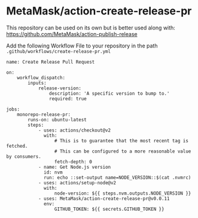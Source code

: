 # MetaMask/action-create-release-pr

This repository can be used on its own but is better used along with: https://github.com/MetaMask/action-publish-release


Add the following Workflow File to your repository in the path `.github/workflows/create-release-pr.yml`


```
name: Create Release Pull Request

on:
    workflow_dispatch:
        inputs:
            release-version:
                description: 'A specific version to bump to.'
                required: true

jobs:
    monorepo-release-pr:
        runs-on: ubuntu-latest
        steps:
            - uses: actions/checkout@v2
              with:
                  # This is to guarantee that the most recent tag is fetched.
                  # This can be configured to a more reasonable value by consumers.
                  fetch-depth: 0
            - name: Get Node.js version
              id: nvm
              run: echo ::set-output name=NODE_VERSION::$(cat .nvmrc)
            - uses: actions/setup-node@v2
              with:
                  node-version: ${{ steps.nvm.outputs.NODE_VERSION }}
            - uses: MetaMask/action-create-release-pr@v0.0.11
              env:
                  GITHUB_TOKEN: ${{ secrets.GITHUB_TOKEN }}

```
